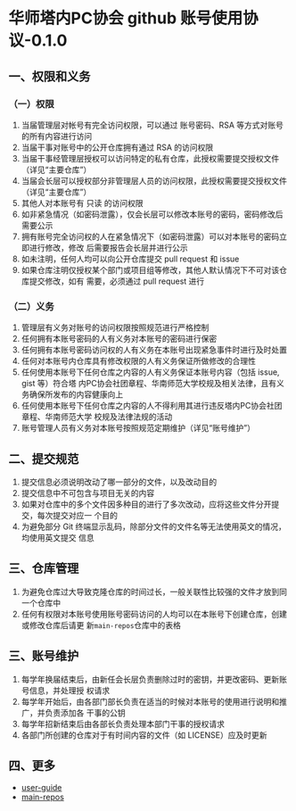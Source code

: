 # 华师塔内PC协会 github 账号使用协议-0.1.0

<!--
名称：华师塔内PC协会 github 账号使用协议-0.1.0
版本：0.1.0
创建时间：2020-03-11 00:11
最后编辑：2020-03-11 00:35
描述：此文档为塔内 PC 协会 Github 账号的使用协议，阐述使用本账号时应遵守的约定
-->

## 一、权限和义务
### （一）权限
1. 当届管理层对帐号有完全访问权限，可以通过 账号密码、RSA 等方式对账号的所有内容进行访问
2. 当届干事对账号中的公开仓库拥有通过 RSA 的访问权限
3. 当届干事经管理层授权可以访问特定的私有仓库，此授权需要提交授权文件（详见“主要仓库”）
4. 当届会长层可以授权部分非管理层人员的访问权限，此授权需要提交授权文件（详见“主要仓库”）
5. 其他人对本账号有 只读 的访问权限
6. 如非紧急情况（如密码泄露），仅会长层可以修改本账号的密码，密码修改后需要公示
7. 拥有账号完全访问权的人在紧急情况下（如密码泄露）可以对本账号的密码立即进行修改，修改
后需要报告会长层并进行公示
8. 如未注明，任何人均可以向公开仓库提交 pull request 和 issue
9. 如果仓库注明仅授权某个部门或项目组等修改，其他人默认情况下不可对该仓库提交修改，如有
需要，必须通过 pull request 进行

### （二）义务
1. 管理层有义务对账号的访问权限按照规范进行严格控制
2. 任何拥有本账号密码的人有义务对本账号的密码进行保密
3. 任何拥有本账号密码访问权的人有义务在本账号出现紧急事件时进行及时处置
4. 任何对本账号内仓库具有修改权限的人有义务保证所做修改的合理性
5. 任何使用本账号下任何仓库之内容的人有义务保证本账号内容（包括 issue, gist 等）符合塔
内PC协会社团章程、华南师范大学校规及相关法律，且有义务确保所发布的内容健康向上
6. 任何使用本账号下任何仓库之内容的人不得利用其进行违反塔内PC协会社团章程、华南师范大学
校规及法律法规的活动
7. 账号管理人员有义务对本账号按照规范定期维护（详见“账号维护”）

## 二、提交规范
1. 提交信息必须说明改动了哪一部分的文件，以及改动目的
2. 提交信息中不可包含与项目无关的内容
3. 如果对仓库中的多个文件因多种目的进行了多次改动，应将这些文件分开提交，每次提交对应一
个目的
4. 为避免部分 Git 终端显示乱码，除部分文件的文件名等无法使用英文的情况，均使用英文提交
信息

## 三、仓库管理
1. 为避免仓库过大导致克隆仓库的时间过长，一般关联性比较强的文件才放到同一个仓库中  
2. 任何有权限对本账号使用账号密码访问的人均可以在本账号下创建仓库，创建或修改仓库后请更
新`main-repos`仓库中的表格

## 三、账号维护
1. 每学年换届结束后，由新任会长层负责删除过时的密钥，并更改密码、更新账号信息，并处理授
权请求
2. 每学年开始后，由各部门部长负责在适当的时候对本账号的使用进行说明和推广，并负责添加各
干事的公钥
3. 每学年招新结束后由各部长负责处理本部门干事的授权请求
4. 各部门所创建的仓库对于有时间内容的文件（如 LICENSE）应及时更新

## 四、更多
* [user-guide](https://github.com/scnutn/user-guide/blob/master/README.md)  
* [main-repos](https://github.com/scnutn/main-repos/blob/master/README.md)  